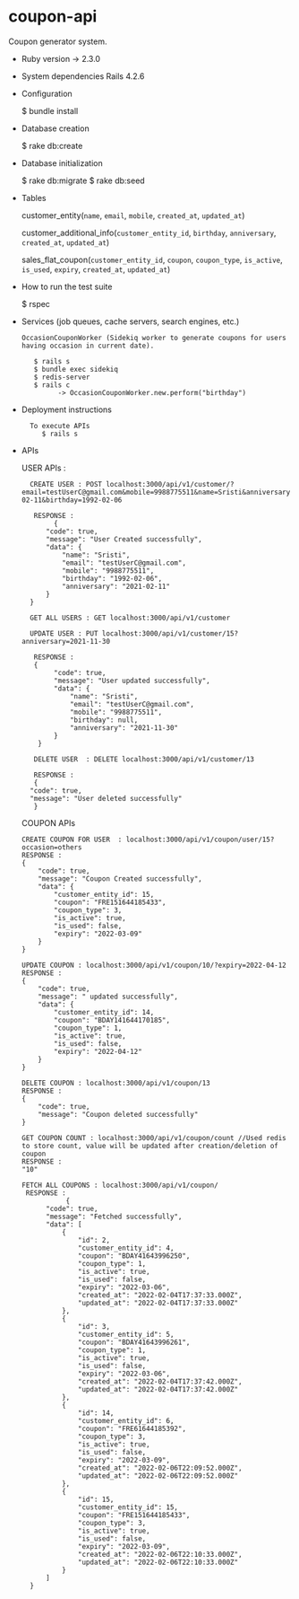 # coupon-api
Coupon generator system.

* Ruby version -> 2.3.0

* System dependencies
    Rails 4.2.6

* Configuration

    $ bundle install

* Database creation

    $ rake db:create

* Database initialization

    $ rake db:migrate
    $ rake db:seed

* Tables 

     customer_entity(`name`, `email`, `mobile`, `created_at`, `updated_at`)
     
     customer_additional_info(`customer_entity_id`, `birthday`, `anniversary`, `created_at`, `updated_at`)
     
     sales_flat_coupon(`customer_entity_id`, `coupon`, `coupon_type`, `is_active`, `is_used`, `expiry`, `created_at`, `updated_at`)

* How to run the test suite

    $ rspec

* Services (job queues, cache servers, search engines, etc.)

      OccasionCouponWorker (Sidekiq worker to generate coupons for users having occasion in current date).
      
         $ rails s
         $ bundle exec sidekiq
         $ redis-server
         $ rails c
               -> OccasionCouponWorker.new.perform("birthday")


* Deployment instructions

        To execute APIs
           $ rails s

* APIs 
     
   USER APIs : 

        CREATE USER : POST localhost:3000/api/v1/customer/?email=testUserC@gmail.com&mobile=9988775511&name=Sristi&anniversary=2021-02-11&birthday=1992-02-06

         RESPONSE : 
              {
            "code": true,
            "message": "User Created successfully",
            "data": {
                "name": "Sristi",
                "email": "testUserC@gmail.com",
                "mobile": "9988775511",
                "birthday": "1992-02-06",
                "anniversary": "2021-02-11"
            }
        }

        GET ALL USERS : GET localhost:3000/api/v1/customer

        UPDATE USER : PUT localhost:3000/api/v1/customer/15?anniversary=2021-11-30

         RESPONSE :  
         {
              "code": true,
              "message": "User updated successfully",
              "data": {
                  "name": "Sristi",
                  "email": "testUserC@gmail.com",
                  "mobile": "9988775511",
                  "birthday": null,
                  "anniversary": "2021-11-30"
              }
          }

         DELETE USER  : DELETE localhost:3000/api/v1/customer/13

         RESPONSE :
         {
        "code": true,
        "message": "User deleted successfully"
         }



    COUPON APIs

      CREATE COUPON FOR USER  : localhost:3000/api/v1/coupon/user/15?occasion=others
      RESPONSE :
      {
          "code": true,
          "message": "Coupon Created successfully",
          "data": {
              "customer_entity_id": 15,
              "coupon": "FRE151644185433",
              "coupon_type": 3,
              "is_active": true,
              "is_used": false,
              "expiry": "2022-03-09"
          }
      }
    
      UPDATE COUPON : localhost:3000/api/v1/coupon/10/?expiry=2022-04-12
      RESPONSE : 
      {
          "code": true,
          "message": " updated successfully",
          "data": {
              "customer_entity_id": 14,
              "coupon": "BDAY141644170185",
              "coupon_type": 1,
              "is_active": true,
              "is_used": false,
              "expiry": "2022-04-12"
          }
      }
      
      DELETE COUPON : localhost:3000/api/v1/coupon/13
      RESPONSE :
      {
          "code": true,
          "message": "Coupon deleted successfully"
      }
      
      GET COUPON COUNT : localhost:3000/api/v1/coupon/count //Used redis to store count, value will be updated after creation/deletion of coupon
      RESPONSE :
      "10"

      FETCH ALL COUPONS : localhost:3000/api/v1/coupon/
       RESPONSE : 
                 {
            "code": true,
            "message": "Fetched successfully",
            "data": [
                {
                    "id": 2,
                    "customer_entity_id": 4,
                    "coupon": "BDAY41643996250",
                    "coupon_type": 1,
                    "is_active": true,
                    "is_used": false,
                    "expiry": "2022-03-06",
                    "created_at": "2022-02-04T17:37:33.000Z",
                    "updated_at": "2022-02-04T17:37:33.000Z"
                },
                {
                    "id": 3,
                    "customer_entity_id": 5,
                    "coupon": "BDAY41643996261",
                    "coupon_type": 1,
                    "is_active": true,
                    "is_used": false,
                    "expiry": "2022-03-06",
                    "created_at": "2022-02-04T17:37:42.000Z",
                    "updated_at": "2022-02-04T17:37:42.000Z"
                },
                {
                    "id": 14,
                    "customer_entity_id": 6,
                    "coupon": "FRE61644185392",
                    "coupon_type": 3,
                    "is_active": true,
                    "is_used": false,
                    "expiry": "2022-03-09",
                    "created_at": "2022-02-06T22:09:52.000Z",
                    "updated_at": "2022-02-06T22:09:52.000Z"
                },
                {
                    "id": 15,
                    "customer_entity_id": 15,
                    "coupon": "FRE151644185433",
                    "coupon_type": 3,
                    "is_active": true,
                    "is_used": false,
                    "expiry": "2022-03-09",
                    "created_at": "2022-02-06T22:10:33.000Z",
                    "updated_at": "2022-02-06T22:10:33.000Z"
                }
            ]
        }
         
      

    
